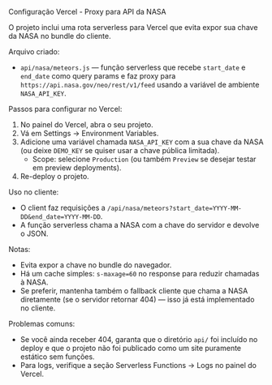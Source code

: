 Configuração Vercel - Proxy para API da NASA

O projeto inclui uma rota serverless para Vercel que evita expor sua chave da NASA no bundle do cliente.

Arquivo criado:
- `api/nasa/meteors.js` — função serverless que recebe `start_date` e `end_date` como query params e faz proxy para `https://api.nasa.gov/neo/rest/v1/feed` usando a variável de ambiente `NASA_API_KEY`.

Passos para configurar no Vercel:
1. No painel do Vercel, abra o seu projeto.
2. Vá em Settings -> Environment Variables.
3. Adicione uma variável chamada `NASA_API_KEY` com a sua chave da NASA (ou deixe `DEMO_KEY` se quiser usar a chave pública limitada).
   - Scope: selecione `Production` (ou também `Preview` se desejar testar em preview deployments).
4. Re-deploy o projeto.

Uso no cliente:
- O client faz requisições a `/api/nasa/meteors?start_date=YYYY-MM-DD&end_date=YYYY-MM-DD`.
- A função serverless chama a NASA com a chave do servidor e devolve o JSON.

Notas:
- Evita expor a chave no bundle do navegador.
- Há um cache simples: `s-maxage=60` no response para reduzir chamadas à NASA.
- Se preferir, mantenha também o fallback cliente que chama a NASA diretamente (se o servidor retornar 404) — isso já está implementado no cliente.

Problemas comuns:
- Se você ainda receber 404, garanta que o diretório `api/` foi incluído no deploy e que o projeto não foi publicado como um site puramente estático sem funções.
- Para logs, verifique a seção Serverless Functions -> Logs no painel do Vercel.
